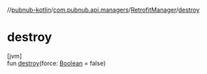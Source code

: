//[pubnub-kotlin](../../../index.md)/[com.pubnub.api.managers](../index.md)/[RetrofitManager](index.md)/[destroy](destroy.md)

# destroy

[jvm]\
fun [destroy](destroy.md)(force: [Boolean](https://kotlinlang.org/api/latest/jvm/stdlib/kotlin/-boolean/index.html) = false)

